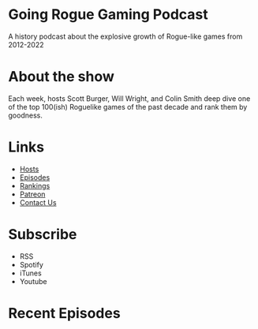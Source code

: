 # Going Rogue Gaming Podcast
A history podcast about the explosive growth of Rogue-like games from 2012-2022

# About the show
Each week, hosts Scott Burger, Will Wright, and Colin Smith deep dive one of the top 100(ish) Roguelike games of the past decade and rank them by goodness.

# Links
- [Hosts](https://scottburger.github.io/GROGtest/hosts.html)
- [Episodes](https://scottburger.github.io/GROGtest/episodes.html)
- [Rankings](https://scottburger.github.io/GROGtest/rankings.html)
- [Patreon](https://scottburger.github.io/GROGtest/patreon.html)
- [Contact Us](https://scottburger.github.io/GROGtest/contact.html)

# Subscribe
- RSS
- Spotify
- iTunes
- Youtube

# Recent Episodes


<!---
old epidodes list
-->
